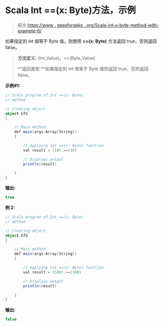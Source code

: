 # Scala Int ==(x: Byte)方法，示例

> 原文:[https://www . geesforgeks . org/Scala-int-x-byte-method-with-example-6/](https://www.geeksforgeeks.org/scala-int-x-byte-method-with-example-6/)

如果指定的 int 值等于 Byte 值，则使用 **==(x: Byte)** 方法返回 true，否则返回 false。

> **方法定义:** (Int_Value)。==(Byte_Value)
> 
> **返回类型:**如果指定的 int 值等于 Byte 值则返回 true，否则返回 false。

**示例#1:**

```scala
// Scala program of Int ==(x: Byte)
// method

// Creating object
object GfG
{ 

    // Main method
    def main(args:Array[String])
    {

        // Applying Int ==(x: Byte) function
        val result = (10).==(10)

        // Displays output
        println(result)

    }
} 
```

**输出:**

```scala
true

```

**例 2:**

```scala
// Scala program of Int ==(x: Byte)
// method

// Creating object
object GfG
{ 

    // Main method
    def main(args:Array[String])
    {

        // Applying Int ==(x: Byte) function
        val result = (500).==(100)

        // Displays output
        println(result)

    }
} 
```

**输出:**

```scala
false

```